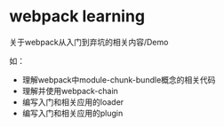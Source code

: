 # webpack learning

关于webpack从入门到弃坑的相关内容/Demo

如：

- 理解webpack中module-chunk-bundle概念的相关代码
- 理解并使用webpack-chain
- 编写入门和相关应用的loader
- 编写入门和相关应用的plugin